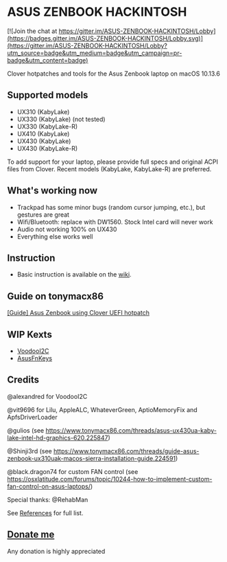 # ASUS ZENBOOK HACKINTOSH

[![Join the chat at https://gitter.im/ASUS-ZENBOOK-HACKINTOSH/Lobby](https://badges.gitter.im/ASUS-ZENBOOK-HACKINTOSH/Lobby.svg)](https://gitter.im/ASUS-ZENBOOK-HACKINTOSH/Lobby?utm_source=badge&utm_medium=badge&utm_campaign=pr-badge&utm_content=badge)

Clover hotpatches and tools for the Asus Zenbook laptop on macOS 10.13.6

## Supported models

- UX310 (KabyLake)
- UX330 (KabyLake) (not tested)
- UX330 (KabyLake-R)
- UX410 (KabyLake)
- UX430 (KabyLake)
- UX430 (KabyLake-R)

To add support for your laptop, please provide full specs and original ACPI files from Clover. Recent models (KabyLake, KabyLake-R) are preferred.

## What's working now

- Trackpad has some minor bugs (random cursor jumping, etc.), but gestures are great
- Wifi/Bluetooth: replace with DW1560. Stock Intel card will never work
- Audio not working 100% on UX430
- Everything else works well

## Instruction

- Basic instruction is available on the [wiki](https://github.com/hieplpvip/ASUS-ZENBOOK-HACKINTOSH/wiki).

## Guide on tonymacx86

[[Guide] Asus Zenbook using Clover UEFI hotpatch](https://www.tonymacx86.com/threads/guide-asus-zenbook-using-clover-uefi-hotpatch.257448/)

## WIP Kexts

* [VoodooI2C](https://github.com/hieplpvip/VoodooI2C/tree/native)
* [AsusFnKeys](https://github.com/hieplpvip/AsusFnKeys)

## Credits

@alexandred for VoodooI2C

@vit9696 for Lilu, AppleALC, WhateverGreen, AptioMemoryFix and ApfsDriverLoader

@gulios (see https://www.tonymacx86.com/threads/asus-ux430ua-kaby-lake-intel-hd-graphics-620.225847) 

@Shinji3rd (see https://www.tonymacx86.com/threads/guide-asus-zenbook-ux310uak-macos-sierra-installation-guide.224591)

@black.dragon74 for custom FAN control (see https://osxlatitude.com/forums/topic/10244-how-to-implement-custom-fan-control-on-asus-laptops/)

Special thanks: @RehabMan

See [References](../../wiki/References) for full list.

## [Donate me](https://paypal.me/hieplpvip)
Any donation is highly appreciated
